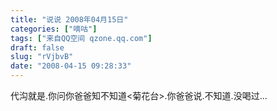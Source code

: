 ```yaml
---
title: "说说 2008年04月15日"
categories: ["嘀咕"]
tags: ["来自QQ空间 qzone.qq.com"]
draft: false
slug: "rVjbvB"
date: "2008-04-15 09:28:33"
---
```


代沟就是.你问你爸爸知不知道<菊花台>.你爸爸说.不知道.没喝过...
